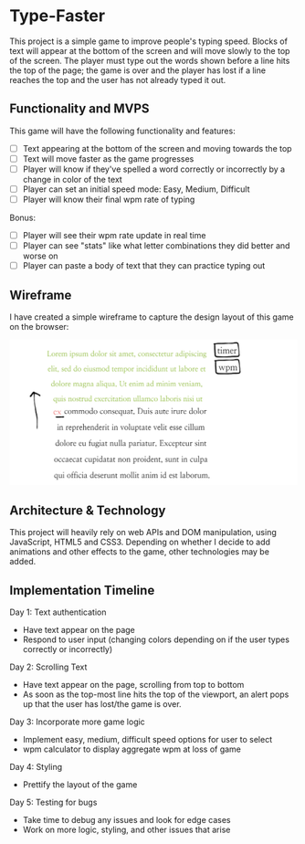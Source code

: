 # Type-Faster

This project is a simple game to improve people's typing speed. Blocks of text will appear at the bottom of the screen and will move slowly to the top of the screen. The player must type out the words shown before a line hits the top of the page; the game is over and the player has lost if a line reaches the top and the user has not already typed it out.

## Functionality and MVPS

This game will have the following functionality and features:

- [ ] Text appearing at the bottom of the screen and moving towards the top
- [ ] Text will move faster as the game progresses
- [ ] Player will know if they've spelled a word correctly or incorrectly by a change in color of the text
- [ ] Player can set an initial speed mode: Easy, Medium, Difficult
- [ ] Player will know their final wpm rate of typing

Bonus: 
  
- [ ] Player will see their wpm rate update in real time
- [ ] Player can see "stats" like what letter combinations they did better and worse on
- [ ] Player can paste a body of text that they can practice typing out
  
## Wireframe

I have created a simple wireframe to capture the design layout of this game on the browser:

![Alt text](readme_wireframe/wireframe.jpeg)

## Architecture & Technology

This project will heavily rely on web APIs and DOM manipulation, using JavaScript, HTML5 and CSS3. Depending on whether I decide to add animations and other effects to the game, other technologies may be added.

## Implementation Timeline

Day 1: Text authentication
  - Have text appear on the page
  - Respond to user input (changing colors depending on if the user types correctly or incorrectly)
  
Day 2: Scrolling Text
  - Have text appear on the page, scrolling from top to bottom
  - As soon as the top-most line hits the top of the viewport, an alert pops up that the user has lost/the game is over.
  
 Day 3: Incorporate more game logic
  - Implement easy, medium, difficult speed options for user to select
  - wpm calculator to display aggregate wpm at loss of game
  
 Day 4: Styling
  - Prettify the layout of the game
  
 Day 5: Testing for bugs
  - Take time to debug any issues and look for edge cases
  - Work on more logic, styling, and other issues that arise
  
